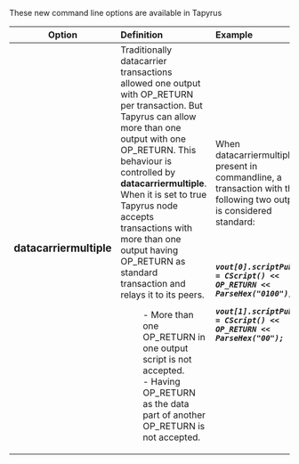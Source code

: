 These new command line options are available in Tapyrus

|Option |Definition  | Example |
| :---: | :--- | :--- |
| <h3> datacarriermultiple <h3>| Traditionally datacarrier transactions allowed one output with OP_RETURN per transaction. But Tapyrus can allow more than one output with one OP_RETURN. This behaviour is controlled by __datacarriermultiple__. When it is set to true Tapyrus node accepts transactions with more than one output having OP_RETURN as standard transaction and relays it to its peers. <dl> <dd> -  More than one OP_RETURN in one output script is not accepted. <br /> -  Having OP_RETURN as the data part of another OP_RETURN is not accepted.</dl>| When datacarriermultiple is present in commandline, a transaction with the following two outputs is considered standard: <h5><br /><br />`vout[0].scriptPubKey = CScript() << OP_RETURN << ParseHex("0100");` <br /> `  vout[1].scriptPubKey = CScript() << OP_RETURN << ParseHex("00");` |
